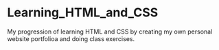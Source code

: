 # Learning_HTML_and_CSS

My progression of learning HTML and CSS by creating my own personal website portfolioa and doing class exercises.
